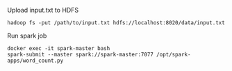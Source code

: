 Upload input.txt to HDFS

```
hadoop fs -put /path/to/input.txt hdfs://localhost:8020/data/input.txt

```

Run spark job

```
docker exec -it spark-master bash
spark-submit --master spark://spark-master:7077 /opt/spark-apps/word_count.py
```
